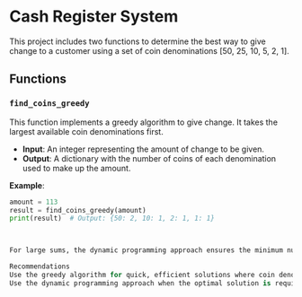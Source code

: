 # Cash Register System

This project includes two functions to determine the best way to give change to a customer using a set of coin denominations [50, 25, 10, 5, 2, 1].

## Functions

### `find_coins_greedy`

This function implements a greedy algorithm to give change. It takes the largest available coin denominations first.

- **Input**: An integer representing the amount of change to be given.
- **Output**: A dictionary with the number of coins of each denomination used to make up the amount.

**Example**:
```python
amount = 113
result = find_coins_greedy(amount)
print(result)  # Output: {50: 2, 10: 1, 2: 1, 1: 1}



For large sums, the dynamic programming approach ensures the minimum number of coins, but it is computationally expensive. The greedy algorithm, while faster, may not always yield the optimal solution for all coin sets but is very efficient in terms of execution time.

Recommendations
Use the greedy algorithm for quick, efficient solutions where coin denominations are favorable.
Use the dynamic programming approach when the optimal solution is required, and computational resources allow for it.